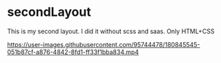 # secondLayout
This is my second layout. I did it without scss and saas. Only HTML+CSS



https://user-images.githubusercontent.com/95744478/180845545-051b87cf-a876-4842-8fd1-ff33f1bba834.mp4


